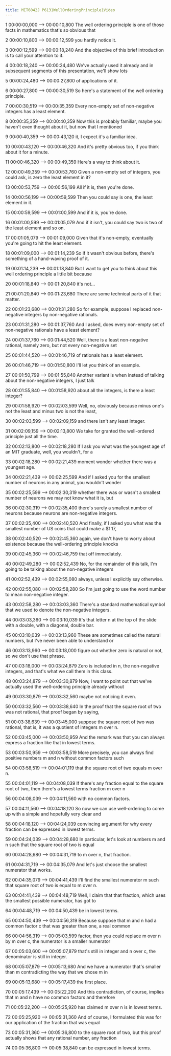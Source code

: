 ```yaml
---
title: MIT6042J P6131WellOrderingPrinciple1Video
---
```


1
00:00:00,000 --> 00:00:10,800
The well ordering principle is one of those facts in mathematics that's so obvious that

2
00:00:10,800 --> 00:00:12,599
you hardly notice it.

3
00:00:12,599 --> 00:00:18,240
And the objective of this brief introduction is to call your attention to it.

4
00:00:18,240 --> 00:00:24,480
We've actually used it already and in subsequent segments of this presentation, we'll show lots

5
00:00:24,480 --> 00:00:27,800
of applications of it.

6
00:00:27,800 --> 00:00:30,519
So here's a statement of the well ordering principle.

7
00:00:30,519 --> 00:00:35,359
Every non-empty set of non-negative integers has a least element.

8
00:00:35,359 --> 00:00:40,359
Now this is probably familiar, maybe you haven't even thought about it, but now that I mentioned

9
00:00:40,359 --> 00:00:43,120
it, I expect it's a familiar idea.

10
00:00:43,120 --> 00:00:46,320
And it's pretty obvious too, if you think about it for a minute.

11
00:00:46,320 --> 00:00:49,359
Here's a way to think about it.

12
00:00:49,359 --> 00:00:53,760
Given a non-empty set of integers, you could ask, is zero the least element in it?

13
00:00:53,759 --> 00:00:56,199
All if it is, then you're done.

14
00:00:56,199 --> 00:00:59,599
Then you could say is one, the least element in it.

15
00:00:59,599 --> 00:01:00,599
And if it is, you're done.

16
00:01:00,599 --> 00:01:05,079
And if it isn't, you could say two is two of the least element and so on.

17
00:01:05,079 --> 00:01:09,000
Given that it's non-empty, eventually you're going to hit the least element.

18
00:01:09,000 --> 00:01:14,239
So if it wasn't obvious before, there's something of a hand-waving proof of it.

19
00:01:14,239 --> 00:01:18,840
But I want to get you to think about this well ordering principle a little bit because

20
00:01:18,840 --> 00:01:20,840
it's not...

21
00:01:20,840 --> 00:01:23,680
There are some technical parts of it that matter.

22
00:01:23,680 --> 00:01:31,280
So for example, suppose I replaced non-negative integers by non-negative rationals.

23
00:01:31,280 --> 00:01:37,760
And I asked, does every non-empty set of non-negative rationals have a least element?

24
00:01:37,760 --> 00:01:44,520
Well, there is a least non-negative rational, namely zero, but not every non-negative set

25
00:01:44,520 --> 00:01:46,719
of rationals has a least element.

26
00:01:46,719 --> 00:01:50,800
I'll let you think of an example.

27
00:01:50,799 --> 00:01:55,840
Another variant is when instead of talking about the non-negative integers, I just talk

28
00:01:55,840 --> 00:01:58,920
about all the integers, is there a least integer?

29
00:01:58,920 --> 00:02:03,599
Well, no, obviously because minus one's not the least and minus two is not the least,

30
00:02:03,599 --> 00:02:09,159
and there isn't any least integer.

31
00:02:09,159 --> 00:02:13,800
We take for granted the well-ordered principle just all the time.

32
00:02:13,800 --> 00:02:18,280
If I ask you what was the youngest age of an MIT graduate, well, you wouldn't, for a

33
00:02:18,280 --> 00:02:21,439
moment wonder whether there was a youngest age.

34
00:02:21,439 --> 00:02:25,599
And if I asked you for the smallest number of neurons in any animal, you wouldn't wonder

35
00:02:25,599 --> 00:02:30,319
whether there was or wasn't a smallest number of neurons we may not know what it is, but

36
00:02:30,319 --> 00:02:35,400
there's surely a smallest number of neurons because neurons are non-negative integers.

37
00:02:35,400 --> 00:02:40,520
And finally, if I asked you what was the smallest number of US coins that could make a $1.17,

38
00:02:40,520 --> 00:02:45,360
again, we don't have to worry about existence because the well-ordering principle knocks

39
00:02:45,360 --> 00:02:46,759
that off immediately.

40
00:02:49,280 --> 00:02:52,439
No, for the remainder of this talk, I'm going to be talking about the non-negative integers

41
00:02:52,439 --> 00:02:55,080
always, unless I explicitly say otherwise.

42
00:02:55,080 --> 00:02:58,280
So I'm just going to use the word number to mean non-negative integer.

43
00:02:58,280 --> 00:03:03,360
There's a standard mathematical symbol that we used to denote the non-negative integers.

44
00:03:03,360 --> 00:03:10,039
It's that letter n at the top of the slide with a double, with a diagonal, double bar.

45
00:03:10,039 --> 00:03:13,960
These are sometimes called the natural numbers, but I've never been able to understand or

46
00:03:13,960 --> 00:03:18,000
figure out whether zero is natural or not, so we don't use that phrase.

47
00:03:18,000 --> 00:03:24,879
Zero is included in n, the non-negative integers, and that's what we call them in this class.

48
00:03:24,879 --> 00:03:30,879
Now, I want to point out that we've actually used the well-ordering principle already without

49
00:03:30,879 --> 00:03:32,560
maybe not noticing it even.

50
00:03:32,560 --> 00:03:38,640
In the proof that the square root of two was not rational, that proof began by saying,

51
00:03:38,639 --> 00:03:45,000
suppose the square root of two was rational, that is, it was a quotient of integers m over n.

52
00:03:45,000 --> 00:03:50,959
And the remark was that you can always express a fraction like that in lowest terms.

53
00:03:50,959 --> 00:03:58,519
More precisely, you can always find positive numbers m and n without common factors such

54
00:03:58,519 --> 00:04:01,119
that the square root of two equals m over n.

55
00:04:01,119 --> 00:04:08,039
If there's any fraction equal to the square root of two, then there's a lowest terms fraction m over n

56
00:04:08,039 --> 00:04:11,560
with no common factors.

57
00:04:11,560 --> 00:04:18,120
So now we can use well-ordering to come up with a simple and hopefully very clear and

58
00:04:18,120 --> 00:04:24,039
convincing argument for why every fraction can be expressed in lowest terms.

59
00:04:24,039 --> 00:04:28,680
In particular, let's look at numbers m and n such that the square root of two is equal

60
00:04:28,680 --> 00:04:31,719
to m over n, that fraction.

61
00:04:31,719 --> 00:04:35,079
And let's just choose the smallest numerator that works.

62
00:04:35,079 --> 00:04:41,439
I'll find the smallest numerator m such that square root of two is equal to m over n.

63
00:04:41,439 --> 00:04:48,719
Well, I claim that that fraction, which uses the smallest possible numerator, has got to

64
00:04:48,719 --> 00:04:50,439
be in lowest terms.

65
00:04:50,439 --> 00:04:56,319
Because suppose that m and n had a common factor c that was greater than one, a real common

66
00:04:56,319 --> 00:05:03,599
factor, then you could replace m over n by m over c, the numerator is a smaller numerator

67
00:05:03,600 --> 00:05:07,879
that's still in integer and n over c, the denominator is still in integer.

68
00:05:07,879 --> 00:05:13,680
And we have a numerator that's smaller than m contradicting the way that we chose m in

69
00:05:13,680 --> 00:05:17,439
the first place.

70
00:05:17,439 --> 00:05:22,200
And this contradiction, of course, implies that m and n have no common factors and therefore

71
00:05:22,200 --> 00:05:25,920
has claimed m over n is in lowest terms.

72
00:05:25,920 --> 00:05:31,360
And of course, I formulated this was for our application of the fraction that was equal

73
00:05:31,360 --> 00:05:36,800
to the square root of two, but this proof actually shows that any rational number, any fraction

74
00:05:36,800 --> 00:05:38,840
can be expressed in lowest terms.

